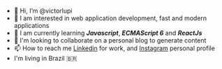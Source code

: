 - 👋 Hi, I’m @victorlupi
- 👀 I am interested in web application development, fast and modern applications
- 🌱 I am currently learning ***Javascript***, ***ECMAScript 6*** and ***ReactJs***
- 💞️ I'm looking to collaborate on a personal blog to generate content
- 📫 How to reach me [Linkedin](https://br.linkedin.com/in/victorlupi) for work, and [Instagram](https://instagram.com/victorlupi) personal profile
- I'm living in Brazil 🇧🇷


<!---
victorlupi/victorlupi is a ✨ special ✨ repository because its `README.md` (this file) appears on your GitHub profile.
You can click the Preview link to take a look at your changes.
--->
